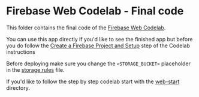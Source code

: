 # Firebase Web Codelab - Final code

This folder contains the final code of the [Firebase Web Codelab](https://codelabs.developers.google.com/codelabs/firebase-web/).

You can use this app directly if you'd like to see the finished app but before you do follow the [Create a Firebase Project and Setup](https://codelabs.developers.google.com/codelabs/firebase-web/#3) step of the Codelab instructions
 
Before deploying make sure you change the `<STORAGE_BUCKET>` placeholder in the [storage.rules](./storage.rules) file. 
 
If you'd like to follow the step by step codelab start with the [web-start](../web-start) directory.
